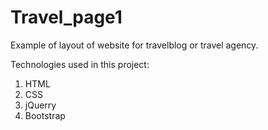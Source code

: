 # Travel_page1

Example of layout of website for travelblog or travel agency.

Technologies used in this project:

1. HTML
2. CSS
3. jQuerry
4. Bootstrap
